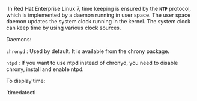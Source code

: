  In Red Hat Enterprise Linux 7, time keeping is ensured by the **`NTP`** protocol, which is implemented by a daemon running in user space. The user space daemon updates the system clock running in the kernel. The system clock can keep time by using various clock sources.

Daemons:

`chronyd` : Used by default. It is available from the chrony package.

`ntpd` : If you want to use ntpd instead of chronyd, you need to disable chrony, install and enable ntpd.

To display time:

`timedatectl

